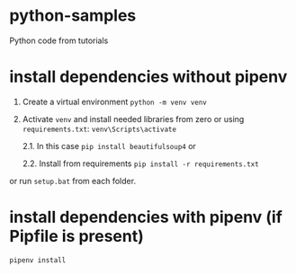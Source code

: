 # python-samples
Python code from tutorials 

# install dependencies without pipenv

1. Create a virtual environment `python -m venv venv`

2. Activate `venv` and install needed libraries from zero or using `requirements.txt`: `venv\Scripts\activate`

    2.1. In this case `pip install beautifulsoup4` or
    
    2.2. Install from requirements `pip install -r requirements.txt`

or run `setup.bat` from each folder.


# install dependencies with pipenv (if Pipfile is present)

`pipenv install`